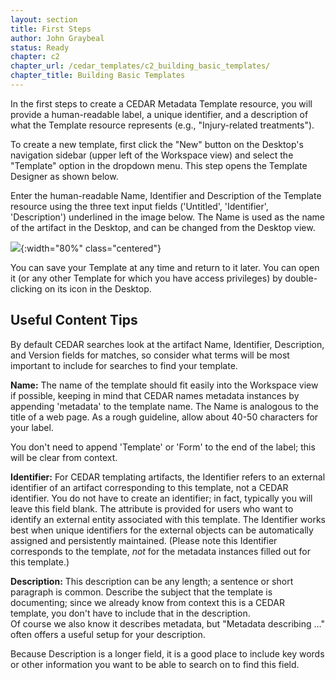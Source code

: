 ```yaml
---
layout: section
title: First Steps
author: John Graybeal
status: Ready
chapter: c2
chapter_url: /cedar_templates/c2_building_basic_templates/
chapter_title: Building Basic Templates
---
```


In the first steps to create a CEDAR Metadata Template resource, 
you will provide a human-readable label, a unique identifier, 
and a description of what the Template resource represents (e.g., "Injury-related treatments"). 

To create a new template, first click the "New" button on the Desktop's navigation sidebar
(upper left of the Workspace view) and
select the "Template" option in the dropdown menu. 
This step opens the Template Designer as shown below. 

Enter the human-readable Name, Identifier and Description of the Template resource 
using the three text input fields ('Untitled', 'Identifier', 'Description') 
underlined in the image below. 
The Name is used as the name of the artifact in the Desktop, 
and can be changed from the Desktop view.

![](https://github.com/metadatacenter/cedar-manual/raw/master/docs/assets/imgs/creating-new-template-20191216.png){:width="80%" class="centered"}

You can save your Template at any time and return to it later. You can open it 
(or any other Template for which you have access privileges) 
by double-clicking on its icon in the Desktop. 

## **Useful Content Tips**

By default CEDAR searches look at the artifact Name, Identifier, Description,
and Version fields for matches,
so consider what terms will be most important to include 
for searches to find your template. 

**Name:** The name of the template should fit easily into the Workspace view if possible, 
keeping in mind that CEDAR names metadata instances by appending 'metadata' 
to the template name. 
The Name is analogous to the title of a web page. 
As a rough guideline, allow about 40-50 characters for your label.

You don't need to append 'Template' or 'Form' to the end of the label; 
this will be clear from context.

**Identifier:** For CEDAR templating artifacts, the Identifier 
refers to an external identifier
of an artifact corresponding to this template, not a CEDAR identifier.
You do not have to create an identifier; 
in fact, typically you will leave this field blank. 
The attribute is provided for users
who want to identify an external entity associated with this template. 
The Identifier works best when unique identifiers for the external objects
can be automatically assigned and persistently maintained.
(Please note this Identifier corresponds to the template, 
*not* for the metadata instances filled out for this template.)

**Description:** This description can be any length; 
a sentence or short paragraph is common. 
Describe the subject that the template is documenting; 
since we already know from context this is a CEDAR template, 
you don't have to include that in the description.  
Of course we also know it describes metadata, 
but "Metadata describing …" often offers a useful setup for your description.

Because Description is a longer field, it is a good place to include key words or other
information you want to be able to search on to find this field. 










